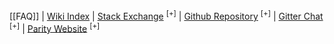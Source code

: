 [[FAQ]] | [Wiki Index](Home) | [Stack Exchange](https://ethereum.stackexchange.com/questions/tagged/parity?sort=votes&pageSize=50) <sup>[+]</sup> | [Github Repository](https://github.com/paritytech/parity) <sup>[+]</sup> | [Gitter Chat](https://gitter.im/ethcore/parity) <sup>[+]</sup> | [Parity Website](https://parity.io) <sup>[+]</sup>
